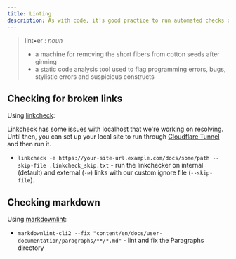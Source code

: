 ```yaml
---
title: Linting
description: As with code, it's good practice to run automated checks on our docs too.
---
```


> lint•er : _noun_
> 
> - a machine for removing the short fibers from cotton seeds after ginning
> - a static code analysis tool used to flag programming errors, bugs, stylistic errors and suspicious constructs

## Checking for broken links

Using [linkcheck](https://github.com/filiph/linkcheck):

Linkcheck has some issues with localhost that we're working on resolving. Until then, you can set up your local site to run through [Cloudflare Tunnel](https://developers.cloudflare.com/pages/how-to/preview-with-cloudflare-tunnel/) and then run it.

- `linkcheck -e https://your-site-url.example.com/docs/some/path --skip-file .linkcheck_skip.txt` - run the linkchecker on internal (default) and external (`-e`) links with our custom ignore file (`--skip-file`).

## Checking markdown

Using [markdownlint](https://github.com/DavidAnson/markdownlint-cli2):

- `markdownlint-cli2 --fix "content/en/docs/user-documentation/paragraphs/**/*.md"` - lint and fix the Paragraphs directory
